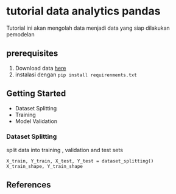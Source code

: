 # tutorial data analytics pandas
Tutorial ini akan mengolah data menjadi data yang siap dilakukan pemodelan

## prerequisites
1. Download data [here](https://www.kaggle.com/datasets/patelprashant/employee-attrition)
2. instalasi dengan `pip install requirenments.txt`

## Getting Started
- Dataset Splitting
- Training
- Model Validation
### Dataset Splitting
split data into training , validation and test sets

```code
X_train, Y_train, X_test, Y_test = dataset_splitting()
X_train_shape, Y_train_shape
```

## References